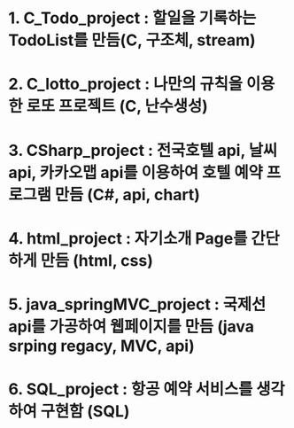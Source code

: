 # 1. C_Todo_project : 할일을 기록하는 TodoList를 만듬(C, 구조체, stream)
# 2. C_lotto_project : 나만의 규칙을 이용한 로또 프로젝트 (C, 난수생성)
# 3. CSharp_project : 전국호텔 api, 날씨api, 카카오맵 api를 이용하여 호텔 예약 프로그램 만듬 (C#, api, chart)
# 4. html_project : 자기소개 Page를 간단하게 만듬 (html, css)
# 5. java_springMVC_project : 국제선 api를 가공하여 웹페이지를 만듬 (java srping regacy, MVC, api)
# 6. SQL_project : 항공 예약 서비스를 생각하여 구현함 (SQL)
